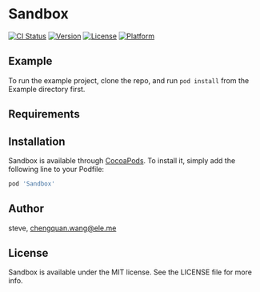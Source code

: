 # Sandbox

[![CI Status](http://img.shields.io/travis/steve/Sandbox.svg?style=flat)](https://travis-ci.org/steve/Sandbox)
[![Version](https://img.shields.io/cocoapods/v/Sandbox.svg?style=flat)](http://cocoapods.org/pods/Sandbox)
[![License](https://img.shields.io/cocoapods/l/Sandbox.svg?style=flat)](http://cocoapods.org/pods/Sandbox)
[![Platform](https://img.shields.io/cocoapods/p/Sandbox.svg?style=flat)](http://cocoapods.org/pods/Sandbox)

## Example

To run the example project, clone the repo, and run `pod install` from the Example directory first.

## Requirements

## Installation

Sandbox is available through [CocoaPods](http://cocoapods.org). To install
it, simply add the following line to your Podfile:

```ruby
pod 'Sandbox'
```

## Author

steve, chengquan.wang@ele.me

## License

Sandbox is available under the MIT license. See the LICENSE file for more info.
